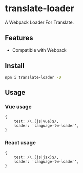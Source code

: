 # translate-loader

A Webpack Loader For Translate.

## Features

* Compatible with Webpack

## Install

```bash
npm i translate-loader -D
```

## Usage

### Vue usage

```
{
    test: /\.(js|vue)$/,
    loader: 'language-tw-loader',
}
```


### React usage

```
{
    test: /\.(js|jsx)$/,
    loader: 'language-tw-loader',
}
```
